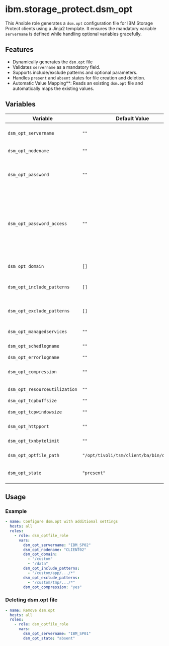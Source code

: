 # ibm.storage_protect.dsm_opt

This Ansible role generates a `dsm.opt` configuration file for IBM Storage Protect clients using a Jinja2 template. It ensures the mandatory variable `servername` is defined while handling optional variables gracefully.

## Features
- Dynamically generates the `dsm.opt` file
- Validates `servername` as a mandatory field.
- Supports include/exclude patterns and optional parameters.
- Handles `present` and `absent` states for file creation and deletion.
- Automatic Value Mapping**: Reads an existing `dsm.opt` file and automatically maps the existing values. 

## Variables

| Variable              | Default Value     | Required | Description             |
|-----------------------|-------------------|----------|-------------------------|
| `dsm_opt_servername`          | `""`             | Yes      | Server name defined in dsm.sys |
| `dsm_opt_nodename`            | `""`             | No       | Node name of the client |
| `dsm_opt_password`            | `""`             | No       | Specifies the password you use to log on to the IBM Storage Protect server.                       |
| `dsm_opt_password_access`     | `""`             | No       | The passwordaccess option specifies whether you want to generate your password automatically or set as a user prompt. |
| `dsm_opt_domain`              | `[]`             | No       | Directories or file systems to back up |
| `dsm_opt_include_patterns`    | `[]`             | No       | Patterns to explicitly include in backups |
| `dsm_opt_exclude_patterns`    | `[]`             | No       | Patterns to explicitly exclude from backups |
| `dsm_opt_managedservices`     | `""`             | No       | Managed services       |
| `dsm_opt_schedlogname`        | `""`             | No       | Schedule log path      |
| `dsm_opt_errorlogname`        | `""`             | No       | Error log path         |
| `dsm_opt_compression`         | `""`             | No       | Enable or disable compression |
| `dsm_opt_resourceutilization` | `""`             | No       | Number of threads      |
| `dsm_opt_tcpbuffsize`         | `""`             | No       | TCP buffer size        |
| `dsm_opt_tcpwindowsize`       | `""`             | No       | TCP sliding window size |
| `dsm_opt_httpport`            | `""`             | No       | HTTP port for the client |
| `dsm_opt_txnbytelimit`        | `""`             | No       | Maximum bytes in a transaction |
| `dsm_opt_optfile_path`        | `"/opt/tivoli/tsm/client/ba/bin/dsm.opt"` | No | Path for the dsm.opt file |
| `dsm_opt_state`               | `"present"`      | No       | Ensure file is present or absent |

## Usage

### Example
```yaml
- name: Configure dsm.opt with additional settings
  hosts: all
  roles:
    - role: dsm_optfile_role
      vars:
        dsm_opt_servername: "IBM_SP02"
        dsm_opt_nodename: "CLIENT02"
        dsm_opt_domain:
          - "/custom"
          - "/data"
        dsm_opt_include_patterns:
          - "/custom/app/.../*"
        dsm_opt_exclude_patterns:
          - "/custom/tmp/.../*"
        dsm_opt_compression: "yes"

```

### Deleting dsm.opt file
```yaml
- name: Remove dsm.opt
  hosts: all
  roles:
    - role: dsm_optfile_role
      vars:
        dsm_opt_servername: "IBM_SP01"
        dsm_opt_state: "absent"
```

